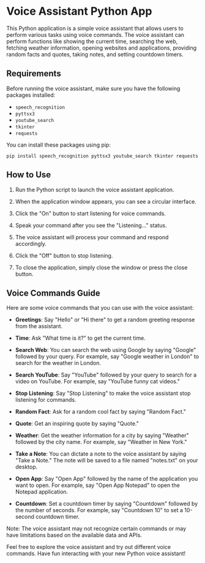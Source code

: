 # Voice Assistant Python App

This Python application is a simple voice assistant that allows users to perform various tasks using voice commands. The voice assistant can perform functions like showing the current time, searching the web, fetching weather information, opening websites and applications, providing random facts and quotes, taking notes, and setting countdown timers.

## Requirements

Before running the voice assistant, make sure you have the following packages installed:

- `speech_recognition`
- `pyttsx3`
- `youtube_search`
- `tkinter`
- `requests`

You can install these packages using pip:

```
pip install speech_recognition pyttsx3 youtube_search tkinter requests
```

## How to Use

1. Run the Python script to launch the voice assistant application.

2. When the application window appears, you can see a circular interface.

3. Click the "On" button to start listening for voice commands.

4. Speak your command after you see the "Listening..." status.

5. The voice assistant will process your command and respond accordingly.

6. Click the "Off" button to stop listening.

7. To close the application, simply close the window or press the close button.

## Voice Commands Guide

Here are some voice commands that you can use with the voice assistant:

- **Greetings**: Say "Hello" or "Hi there" to get a random greeting response from the assistant.

- **Time**: Ask "What time is it?" to get the current time.

- **Search Web**: You can search the web using Google by saying "Google" followed by your query. For example, say "Google weather in London" to search for the weather in London.

- **Search YouTube**: Say "YouTube" followed by your query to search for a video on YouTube. For example, say "YouTube funny cat videos."

- **Stop Listening**: Say "Stop Listening" to make the voice assistant stop listening for commands.

- **Random Fact**: Ask for a random cool fact by saying "Random Fact."

- **Quote**: Get an inspiring quote by saying "Quote."

- **Weather**: Get the weather information for a city by saying "Weather" followed by the city name. For example, say "Weather in New York."

- **Take a Note**: You can dictate a note to the voice assistant by saying "Take a Note." The note will be saved to a file named "notes.txt" on your desktop.

- **Open App**: Say "Open App" followed by the name of the application you want to open. For example, say "Open App Notepad" to open the Notepad application.

- **Countdown**: Set a countdown timer by saying "Countdown" followed by the number of seconds. For example, say "Countdown 10" to set a 10-second countdown timer.

Note: The voice assistant may not recognize certain commands or may have limitations based on the available data and APIs.

Feel free to explore the voice assistant and try out different voice commands. Have fun interacting with your new Python voice assistant!